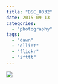 ```yaml
---
title: "DSC_0032"
date: 2015-09-13
categories: 
  - "photography"
tags: 
  - "dawn"
  - "elliot"
  - "flickr"
  - "ifttt"
---
```


![](https://farm1.staticflickr.com/725/21385536782_a8b49aa351_b.jpg)
